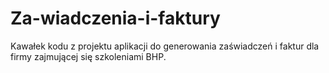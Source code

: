 # Za-wiadczenia-i-faktury
Kawałek kodu z projektu aplikacji do generowania zaświadczeń i faktur dla firmy zajmującej się szkoleniami BHP.
